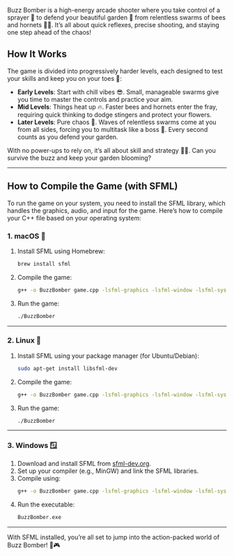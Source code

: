 Buzz Bomber is a high-energy arcade shooter where you take control of a sprayer 🔫 to defend your beautiful garden 🌸 from relentless swarms of bees and hornets 🐝💨. It’s all about quick reflexes, precise shooting, and staying one step ahead of the chaos!

## How It Works

The game is divided into progressively harder levels, each designed to test your skills and keep you on your toes 🚀:

- **Early Levels**: Start with chill vibes 😎. Small, manageable swarms give you time to master the controls and practice your aim.
- **Mid Levels**: Things heat up 🔥. Faster bees and hornets enter the fray, requiring quick thinking to dodge stingers and protect your flowers.
- **Later Levels**: Pure chaos 🫠. Waves of relentless swarms come at you from all sides, forcing you to multitask like a boss 💪. Every second counts as you defend your garden.

With no power-ups to rely on, it’s all about skill and strategy 🧠✨. Can you survive the buzz and keep your garden blooming?

---

## How to Compile the Game (with SFML)

To run the game on your system, you need to install the SFML library, which handles the graphics, audio, and input for the game. Here’s how to compile your C++ file based on your operating system:

### 1. macOS 🍎
1. Install SFML using Homebrew:
   ```bash
   brew install sfml
   ```
2. Compile the game:
   ```bash
   g++ -o BuzzBomber game.cpp -lsfml-graphics -lsfml-window -lsfml-system
   ```
3. Run the game:
   ```bash
   ./BuzzBomber
   ```

---

### 2. Linux 🐧
1. Install SFML using your package manager (for Ubuntu/Debian):
   ```bash
   sudo apt-get install libsfml-dev
   ```
2. Compile the game:
   ```bash
   g++ -o BuzzBomber game.cpp -lsfml-graphics -lsfml-window -lsfml-system
   ```
3. Run the game:
   ```bash
   ./BuzzBomber
   ```

---

### 3. Windows 🪟
1. Download and install SFML from [sfml-dev.org](https://sfml-dev.org).
2. Set up your compiler (e.g., MinGW) and link the SFML libraries.
3. Compile using:
   ```bash
   g++ -o BuzzBomber game.cpp -lsfml-graphics -lsfml-window -lsfml-system
   ```
4. Run the executable:
   ```bash
   BuzzBomber.exe
   ```

---

With SFML installed, you’re all set to jump into the action-packed world of Buzz Bomber! 🐝🎮
```
